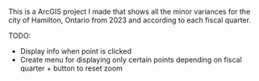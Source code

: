 This is a ArcGIS project I made that shows all the minor variances for the city of Hamilton, Ontario from 2023 and according to each fiscal quarter.

TODO: 
- Display info when point is clicked
- Create menu for displaying only certain points depending on fiscal quarter + button to reset zoom
